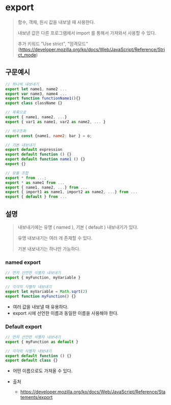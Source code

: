 # export

> 함수, 객체, 원시 값을 내보낼 때 사용한다.
>
> 내보낸 값은 다른 프로그램에서 import 를 통해서 가져와서 사용할 수 있다.
>
> 추가 키워드 "Use strict", "엄격모드" (https://developer.mozilla.org/ko/docs/Web/JavaScript/Reference/Strict_mode)





## 구문예시

```javascript
// 하나씩 내보내기
export let name1, name2 ...
export var name3, name4 ...
export function functionName1(){}
export class className {}

// 목록으로
export { name1, name2, ...} 
export { var1 as name1, var2 as name2, ... }

// 비구조화
export const {name1, name2: bar } = o;

// 기본 내보내기
export default expression
export default function () {}
export default function name1 () {}
export {}

// 모듈 조합
export * from ...;
export * as name1 from ...
export { name1, name2, ...} from ...
export { import1 as name1, import2 as name2, ...} from ...
export { default } from ...
```



## 설명

> 내보내기에는 유명 ( named ), 기본 ( default ) 내보내기가 있다.
>
> 유명 내보내기는 여러 개 존재할 수 있다.
>
> 기본 내보내기는 하나만 가능하다.



### named export

```javascript
// 먼저 선언한 식별자 내보내기
export { myFunction, myVariable }

// 각각의 식별자 내보내기
export let myVariable = Math.sqrt(2)
export function myFunction() {}
```

- 여러 값을 내보낼 때 유용하다.
- export 시에 선언한 이름과 동일한 이름을 사용해야 한다.



### Default export

```javascript
// 먼저 선언한 식별자 내보내기
export { myFunction as default }

// 각각의 식별자 내보내기
export default function () {}
export default class {}
```

- 어떤 이름으로도 가져올 수 있다.





- 출처
  - https://developer.mozilla.org/ko/docs/Web/JavaScript/Reference/Statements/export